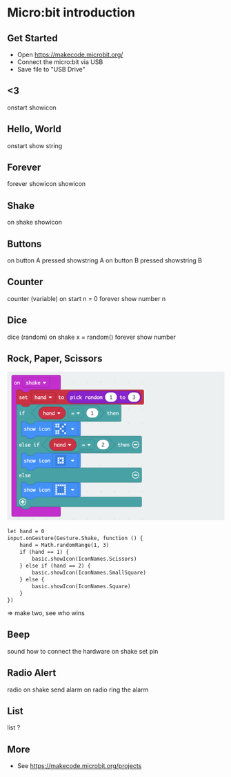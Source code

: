 # Micro:bit introduction

## Get Started
- Open https://makecode.microbit.org/
- Connect the micro:bit via USB
- Save file to "USB Drive"

## <3
onstart
	showicon

## Hello, World
onstart
	show string

## Forever
forever
	showicon
	showicon

## Shake
on shake
	showicon

## Buttons
on button A pressed
	showstring A
on button B pressed
	showstring B

## Counter
counter (variable)
	on start
		n = 0
	forever
		show number n

## Dice
dice (random)
	on shake
		x = random()
	forever
		show number

## Rock, Paper, Scissors

<img src="images/rock-paper-scissors.png" width="512" />

```
let hand = 0
input.onGesture(Gesture.Shake, function () {
    hand = Math.randomRange(1, 3)
    if (hand == 1) {
        basic.showIcon(IconNames.Scissors)
    } else if (hand == 2) {
        basic.showIcon(IconNames.SmallSquare)
    } else {
        basic.showIcon(IconNames.Square)
    }
})
```

=> make two, see who wins

## Beep
sound
	how to connect the hardware
	on shake
		set pin

## Radio Alert
radio
	on shake
		send alarm
	on radio
		ring the alarm

## List
list
	?
## More
- See https://makecode.microbit.org/projects
